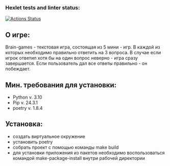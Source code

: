 ### Hexlet tests and linter status:
[![Actions Status](https://github.com/GroundGT/python-project-49/actions/workflows/hexlet-check.yml/badge.svg)](https://github.com/GroundGT/python-project-49/actions)

## О игре:

Brain-games - текстовая игра, состоящая из 5 мини - игр. В каждой 
из которых необходимо правильно ответить на 3 вопроса. В случае если
игрок ответил хотя бы на один вопрос неверно - игра сразу завершается.
Если пользователь дал все ответы правильно - он побеждает. 

## Мин. требования для установки:
- Python v. 3.10
- Pip v. 24.3.1
- poetry v. 1.8.4

## Установка:
- создать виртуальное окружение
- установить poetry
- собрать проект с помощью команды make build
- для установки приложения из пакетов необходимо воспользоваться 
командой make-package-install внутри рабочей директории